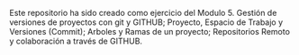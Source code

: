 Este repositorio ha sido creado como ejercicio del Modulo 5.
Gestión de versiones de proyectos con git y GITHUB; Proyecto,
Espacio de Trabajo y Versiones (Commit); Arboles y Ramas de un proyecto;
Repositorios Remoto y colaboración a través de GITHUB.
